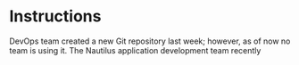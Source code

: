 # Instructions

DevOps team created a new Git repository last week; however, as of now 
no team is using it. The Nautilus application development team recently 
